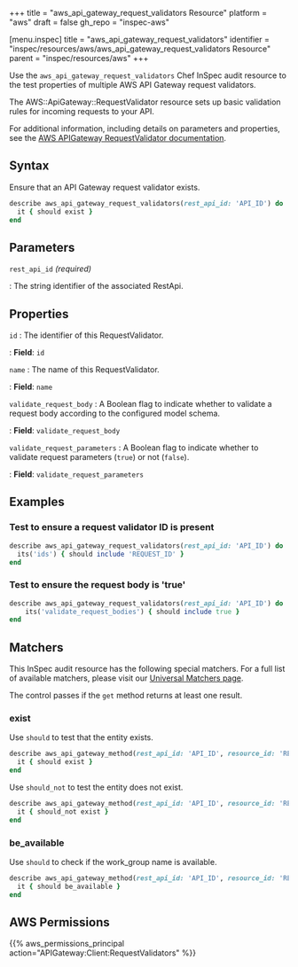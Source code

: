+++
title = "aws_api_gateway_request_validators Resource"
platform = "aws"
draft = false
gh_repo = "inspec-aws"

[menu.inspec]
title = "aws_api_gateway_request_validators"
identifier = "inspec/resources/aws/aws_api_gateway_request_validators Resource"
parent = "inspec/resources/aws"
+++

Use the `aws_api_gateway_request_validators` Chef InSpec audit resource to the test properties of multiple AWS API Gateway request validators.

The AWS::ApiGateway::RequestValidator resource sets up basic validation rules for incoming requests to your API.

For additional information, including details on parameters and properties, see the [AWS APIGateway RequestValidator documentation](https://docs.aws.amazon.com/AWSCloudFormation/latest/UserGuide/aws-resource-apigateway-requestvalidator.html).

## Syntax

Ensure that an API Gateway request validator exists.

```ruby
describe aws_api_gateway_request_validators(rest_api_id: 'API_ID') do
  it { should exist }
end
```

## Parameters

`rest_api_id` _(required)_

: The string identifier of the associated RestApi.

## Properties

`id`
: The identifier of this RequestValidator.

: **Field**: `id`

`name`
: The name of this RequestValidator.

: **Field**: `name`

`validate_request_body`
: A Boolean flag to indicate whether to validate a request body according to the configured model schema.

: **Field**: `validate_request_body`

`validate_request_parameters`
: A Boolean flag to indicate whether to validate request parameters (`true`) or not (`false`).

: **Field**: `validate_request_parameters`

## Examples

### Test to ensure a request validator ID is present

```ruby
describe aws_api_gateway_request_validators(rest_api_id: 'API_ID') do
  its('ids') { should include 'REQUEST_ID' }
end
```

### Test to ensure the request body is 'true'

```ruby
describe aws_api_gateway_request_validators(rest_api_id: 'API_ID') do
    its('validate_request_bodies') { should include true }
end
```

## Matchers

This InSpec audit resource has the following special matchers. For a full list of available matchers, please visit our [Universal Matchers page](https://www.inspec.io/docs/reference/matchers/).

The control passes if the `get` method returns at least one result.

### exist

Use `should` to test that the entity exists.

```ruby
describe aws_api_gateway_method(rest_api_id: 'API_ID', resource_id: 'RESOURCE_ID', http_method: 'HTTP') do
  it { should exist }
end
```

Use `should_not` to test the entity does not exist.

```ruby
describe aws_api_gateway_method(rest_api_id: 'API_ID', resource_id: 'RESOURCE_ID', http_method: 'HTTP') do
  it { should_not exist }
end
```

### be_available

Use `should` to check if the work_group name is available.

```ruby
describe aws_api_gateway_method(rest_api_id: 'API_ID', resource_id: 'RESOURCE_ID', http_method: 'HTTP') do
  it { should be_available }
end
```

## AWS Permissions

{{% aws_permissions_principal action="APIGateway:Client:RequestValidators" %}}
